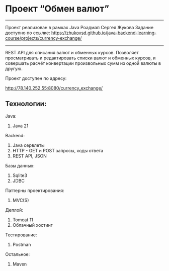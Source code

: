 # Проект “Обмен валют” 
____
Проект реализован в рамках Java Роадмап Сергея Жукова
Задание доступно по ссылке: https://zhukovsd.github.io/java-backend-learning-course/projects/currency-exchange/
____
REST API для описания валют и обменных курсов. 
Позволяет просматривать и редактировать списки валют и обменных курсов, и совершать расчёт конвертации произвольных сумм из одной валюты в другую.

Проект доступен по адресу:

http://78.140.252.55:8080/currency_exchange/

## Технологии:

Java:
1. Java 21

Backend:
1. Java сервлеты
2. HTTP - GET и POST запросы, коды ответа
3. REST API, JSON

Базы данных: 
1. Sqlite3 
2. JDBC

Паттерны проектирования:
1. MVC(S)

Деплой:
1. Tomcat 11
2. Облачный хостинг

Тестирование:
1. Postman

Остальное:
1. Maven


